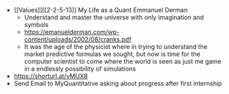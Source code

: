 - [[Values]][[2-2-5-13]] My Life as a Quant Emmanuel Derman
    - Understand and master the universe with only imagination and symbols
    - https://emanuelderman.com/wp-content/uploads/2002/08/cranks.pdf
    - It was the age of the physicist where in trying to understand the market predictive formulas we sought, but now is time for the computer scientist to come where the world is seen as just me game in a endlessly possibility of simulations
- https://shorturl.at/vMUX8
- Send Email to MyQuantitative asking about progress after first internship
